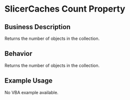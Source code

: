 # SlicerCaches Count Property

## Business Description
Returns the number of objects in the collection.

## Behavior
Returns the number of objects in the collection.

## Example Usage
No VBA example available.